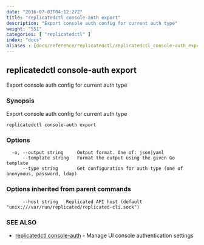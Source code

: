 ```yaml
---
date: "2016-07-03T04:12:27Z"
title: "replicatedctl console-auth export"
description: "Export console auth config for current auth type"
weight: "551"
categories: [ "replicatedctl" ]
index: "docs"
aliases : [docs/reference/replicatedctl/replicatedctl_console-auth_export]
---
```


## replicatedctl console-auth export

Export console auth config for current auth type

### Synopsis


Export console auth config for current auth type

```
replicatedctl console-auth export
```

### Options

```
  -o, --output string     Output format. One of: json|yaml
      --template string   Format the output using the given Go template
      --type string       Get configuration for auth type (one of anonymous, password, ldap)
```

### Options inherited from parent commands

```
      --host string   Replicated API host (default "unix:///var/run/replicated/replicated-cli.sock")
```

### SEE ALSO
* [replicatedctl console-auth](/api/replicatedctl/replicatedctl_console-auth/)	 - Manage UI console authentication settings

